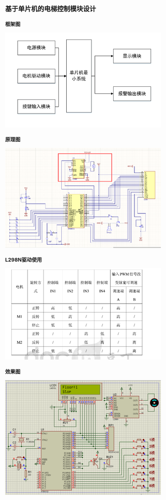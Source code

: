 ## 基于单片机的电梯控制模块设计

### 框架图

![框架图.png](框架图.png)

### 原理图

![原理图.png](原理图.png)

### L298N驱动使用

![L298N.png](L298N.png)

### 效果图

![use.gif](use.gif)